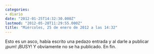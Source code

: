 ```yaml
---
categories:
- diario
date: "2012-01-25T14:32:30.000Z"
lastmod: "2012-05-28T11:29:55.000Z"
title: "Miércoles, 25 de enero de 2012 a las 14:32"
---
```


Esto es un asco, habí­a escrito una pedazo entrada y al darle a publicar ¡pum! ¡BUSY! Y obviamente no se ha publicado. En fin.
